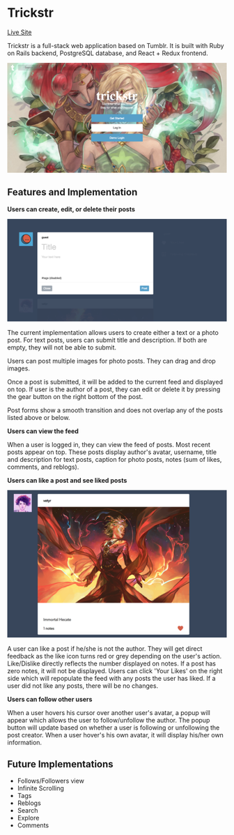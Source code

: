 # Trickstr

[Live Site](https://trickstr.herokuapp.com/#/)

Trickstr is a full-stack web application based on Tumblr. It is built with Ruby on Rails backend, PostgreSQL database, and React + Redux frontend.

![picture](documents/Trickstr_main.png)

## Features and Implementation

**Users can create, edit, or delete their posts**

![picture](documents/Trickstr_form.png)

The current implementation allows users to create either a text or a photo post.
For text posts, users can submit title and description. If both are empty, they will not be able to submit.

Users can post multiple images for photo posts. They can drag and drop images. 

Once a post is submitted, it will be added to the current feed and displayed on top.
If user is the author of a post, they can edit or delete it by pressing the gear button on the right bottom of the post.

Post forms show a smooth transition and does not overlap any of the posts listed above or below.

**Users can view the feed**

When a user is logged in, they can view the feed of posts. Most recent posts appear on top.
These posts display author's avatar, username, title and description for text posts, caption for photo posts, notes (sum of likes, comments, and reblogs).

**Users can like a post and see liked posts**

![picture](documents/post.png)

A user can like a post if he/she is not the author. They will get direct feedback as the like icon turns red or grey depending on the user's action.
Like/Dislike directly reflects the number displayed on notes. If a post has zero notes, it will not be displayed. Users can click 'Your Likes' on the right side which will repopulate the feed with any posts the user has liked. If a user did not like any posts, there will be no changes. 

**Users can follow other users**

When a user hovers his cursor over another user's avatar, a popup will appear which allows the user to follow/unfollow the author. The popup button will update based on whether a user is following or unfollowing the post creator. When a user hover's his own avatar, it will display his/her own information.

## Future Implementations
- Follows/Followers view
- Infinite Scrolling
- Tags
- Reblogs
- Search
- Explore
- Comments
